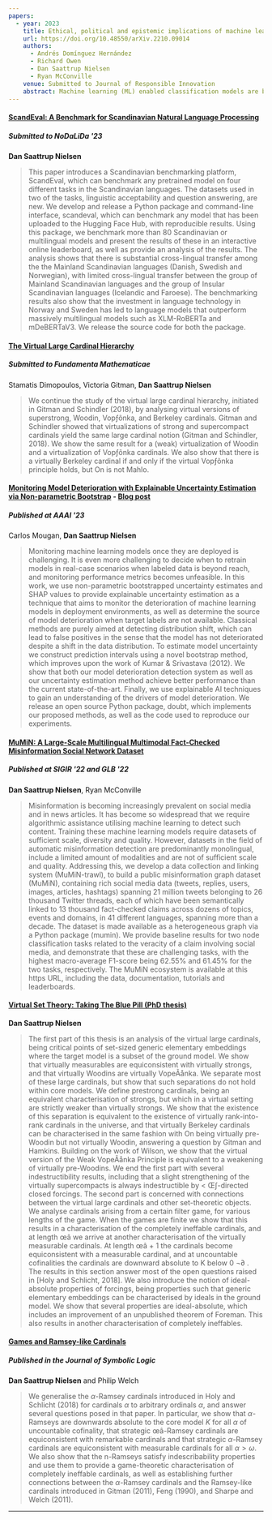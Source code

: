 ```yaml
---
papers:
  - year: 2023
    title: Ethical, political and epistemic implications of machine learning (mis)information classification - Insights from an interdisciplinary collaboration between social and data scientists
    url: https://doi.org/10.48550/arXiv.2210.09014
    authors:
      - Andrés Domínguez Hernández
      - Richard Owen
      - Dan Saattrup Nielsen
      - Ryan McConville
    venue: Submitted to Journal of Responsible Innovation
    abstract: Machine learning (ML) enabled classification models are becoming increasingly popular for tackling the sheer volume and speed of online misinformation. In building these models, data scientists need to take a stance on the legitimacy, authoritativeness and objectivity of the sources of `truth' used for model training and testing. This has political, ethical and epistemic implications which are rarely addressed in technical papers. Despite (and due to) their reported high performance, ML-driven moderation systems have the potential to shape online public debate and create downstream negative impacts such as undue censorship and reinforcing false beliefs. This article reports on a responsible innovation (RI) inflected collaboration at the intersection of social studies of science and data science. We identify a series of algorithmic contingencies--key moments during model development which could lead to different future outcomes, uncertainty and harmful effects. We conclude by offering an agenda of reflexivity and responsible development of ML tools for combating misinformation.
---
```


#### [ScandEval: A Benchmark for Scandinavian Natural Language Processing](https://scandeval.github.io/)
##### Submitted to NoDaLiDa '23
**Dan Saattrup Nielsen**

> This paper introduces a Scandinavian benchmarking platform, ScandEval, which can
> benchmark any pretrained model on four different tasks in the Scandinavian languages.
> The datasets used in two of the tasks, linguistic acceptability and question answering,
> are new. We develop and release a Python package and command-line interface, scandeval,
> which can benchmark any model that has been uploaded to the Hugging Face Hub, with
> reproducible results. Using this package, we benchmark more than 80 Scandinavian or
> multilingual models and present the results of these in an interactive online
> leaderboard, as well as provide an analysis of the results. The analysis shows that
> there is substantial cross-lingual transfer among the the Mainland Scandinavian
> languages (Danish, Swedish and Norwegian), with limited cross-lingual transfer between
> the group of Mainland Scandinavian languages and the group of Insular Scandinavian
> languages (Icelandic and Faroese). The benchmarking results also show that the
> investment in language technology in Norway and Sweden has led to language models that
> outperform massively multilingual models such as XLM-RoBERTa and mDeBERTaV3. We release
> the source code for both the package.


#### [The Virtual Large Cardinal Hierarchy](https://doi.org/10.48550/arXiv.2109.06079)
##### Submitted to Fundamenta Mathematicae
Stamatis Dimopoulos, Victoria Gitman, **Dan Saattrup Nielsen**

> We continue the study of the virtual large cardinal hierarchy, initiated in Gitman and
> Schindler (2018), by analysing virtual versions of superstrong, Woodin, Vopƒõnka, and
> Berkeley cardinals. Gitman and Schindler showed that virtualizations of strong and
> supercompact cardinals yield the same large cardinal notion (Gitman and Schindler,
> 2018). We show the same result for a (weak) virtualization of Woodin and a
> virtualization of Vopƒõnka cardinals. We also show that there is a virtually Berkeley
> cardinal if and only if the virtual Vopƒõnka principle holds, but On is not Mahlo.


#### [Monitoring Model Deterioration with Explainable Uncertainty Estimation via Non-parametric Bootstrap](https://doi.org/10.48550/arXiv.2201.11676) - [Blog post](https://saattrupdan.github.io/2022-11-19-monitoring-with-uncertainty/)
##### Published at AAAI '23
Carlos Mougan, **Dan Saattrup Nielsen**

> Monitoring machine learning models once they are deployed is challenging. It is even
> more challenging to decide when to retrain models in real-case scenarios when labeled
> data is beyond reach, and monitoring performance metrics becomes unfeasible. In this
> work, we use non-parametric bootstrapped uncertainty estimates and SHAP values to
> provide explainable uncertainty estimation as a technique that aims to monitor the
> deterioration of machine learning models in deployment environments, as well as
> determine the source of model deterioration when target labels are not available.
> Classical methods are purely aimed at detecting distribution shift, which can lead to
> false positives in the sense that the model has not deteriorated despite a shift in the
> data distribution. To estimate model uncertainty we construct prediction intervals
> using a novel bootstrap method, which improves upon the work of Kumar & Srivastava
> (2012). We show that both our model deterioration detection system as well as our
> uncertainty estimation method achieve better performance than the current
> state-of-the-art. Finally, we use explainable AI techniques to gain an understanding of
> the drivers of model deterioration. We release an open source Python package, doubt,
> which implements our proposed methods, as well as the code used to reproduce our
> experiments.


#### [MuMiN: A Large-Scale Multilingual Multimodal Fact-Checked Misinformation Social Network Dataset](https://doi.org/10.48550/arXiv.2202.11684)
##### Published at SIGIR '22 and GLB '22
**Dan Saattrup Nielsen**, Ryan McConville

> Misinformation is becoming increasingly prevalent on social media and in news articles.
> It has become so widespread that we require algorithmic assistance utilising machine
> learning to detect such content. Training these machine learning models require
> datasets of sufficient scale, diversity and quality. However, datasets in the field of
> automatic misinformation detection are predominantly monolingual, include a limited
> amount of modalities and are not of sufficient scale and quality. Addressing this, we
> develop a data collection and linking system (MuMiN-trawl), to build a public
> misinformation graph dataset (MuMiN), containing rich social media data (tweets,
> replies, users, images, articles, hashtags) spanning 21 million tweets belonging to 26
> thousand Twitter threads, each of which have been semantically linked to 13 thousand
> fact-checked claims across dozens of topics, events and domains, in 41 different
> languages, spanning more than a decade. The dataset is made available as a
> heterogeneous graph via a Python package (mumin). We provide baseline results for two
> node classification tasks related to the veracity of a claim involving social media,
> and demonstrate that these are challenging tasks, with the highest macro-average
> F1-score being 62.55% and 61.45% for the two tasks, respectively. The MuMiN ecosystem
> is available at this https URL, including the data, documentation, tutorials and
> leaderboards.


#### [Virtual Set Theory: Taking The Blue Pill (PhD thesis)](https://github.com/saattrupdan/phd/blob/master/main.pdf)
**Dan Saattrup Nielsen**

> The first part of this thesis is an analysis of the virtual large cardinals, being
> critical points of set-sized generic elementary embeddings where the target model is a
> subset of the ground model. We show that virtually measurables are equiconsistent with
> virtually strongs, and that virtually Woodins are virtually VopeÃånka. We separate most
> of these large cardinals, but show that such separations do not hold within core
> models. We define prestrong cardinals, being an equivalent characterisation of strongs,
> but which in a virtual setting are strictly weaker than virtually strongs. We show that
> the existence of this separation is equivalent to the existence of virtually
> rank-into-rank cardinals in the universe, and that virtually Berkeley cardinals can be
> characterised in the same fashion with On being virtually pre-Woodin but not virtually
> Woodin, answering a question by Gitman and Hamkins. Building on the work of Wilson, we
> show that the virtual version of the Weak VopeÃånka Principle is equivalent to a
> weakening of virtually pre-Woodins. We end the first part with several
> indestructibility results, including that a slight strengthening of the virtually
> supercompacts is always indestructible by < Œ∫-directed closed forcings. The second part
> is concerned with connections between the virtual large cardinals and other
> set-theoretic objects. We analyse cardinals arising from a certain filter game, for
> various lengths of the game. When the games are finite we show that this results in a
> characterisation of the completely ineffable cardinals, and at length œâ we arrive at
> another characterisation of the virtually measurable cardinals. At length œâ + 1 the
> cardinals become equiconsistent with a measurable cardinal, and at uncountable
> cofinalities the cardinals are downward absolute to K below 0 ¬∂ . The results in this
> section answer most of the open questions raised in [Holy and Schlicht, 2018]. We also
> introduce the notion of ideal-absolute properties of forcings, being properties such
> that generic elementary embeddings can be characterised by ideals in the ground model.
> We show that several properties are ideal-absolute, which includes an improvement of an
> unpublished theorem of Foreman. This also results in another characterisation of
> completely ineffables.


#### [Games and Ramsey-like Cardinals](https://doi.org/10.1017/jsl.2018.75)
##### Published in the Journal of Symbolic Logic
**Dan Saattrup Nielsen** and Philip Welch

> We generalise the $\alpha$-Ramsey cardinals introduced in Holy and Schlicht (2018) for
> cardinals $\alpha$ to arbitrary ordinals $\alpha$, and answer several questions posed
> in that paper. In particular, we show that $\alpha$-Ramseys are downwards absolute to
> the core model $K$ for all $\alpha$ of uncountable cofinality, that strategic œâ-Ramsey
> cardinals are equiconsistent with remarkable cardinals and that strategic
> $\alpha$-Ramsey cardinals are equiconsistent with measurable cardinals for all
> $\alpha>\omega$. We also show that the n-Ramseys satisfy indescribability properties
> and use them to provide a game-theoretic characterisation of completely ineffable
> cardinals, as well as establishing further connections between the $\alpha$-Ramsey
> cardinals and the Ramsey-like cardinals introduced in Gitman (2011), Feng (1990), and
> Sharpe and Welch (2011).
---
